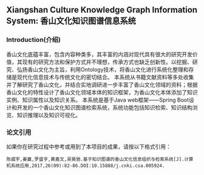 ## Xiangshan Culture Knowledge Graph Information System: 香山文化知识图谱信息系统

### Introduction(介绍)
香山文化底蕴丰富，包含内容种类多，其丰富的内涵对现代具有很大的研究开发价值，其现有的研究方法和保护方式并不理想，传承方式也缺乏创新性。以挖掘、研究、弘扬香山文化为主旨，利用Ontology技术，将香山文化进行系统化整理和存储是现代化信息技术与传统文化的密切结合。
本系统从书籍文献资料等多处收集并了解研究了香山文化，并结合实地调研进一步丰富了香山文化领域的资料；根据香山文化的特性设计了香山文化领域本体的知识框架，为香山文化本体添加了知识实例、知识属性以及知识关系。
本系统是基于Java web框架——Spring Boot设计和开发的一个香山文化知识图谱检索系统，系统功能包括知识检索、知识结构浏览、知识推理以及知识可视化。

### 论文引用
如果你在研究过程中参考或用到了本项目的成果，请按以下格式引用：
```
陈威宇,姜赢,罗盛亨,黄嘉文,吴昊驰.基于知识图谱的香山文化信息组织与检索系统[J].计算机系统应用,2017,26(09):82-86.DOI:10.15888/j.cnki.csa.005924.
```

